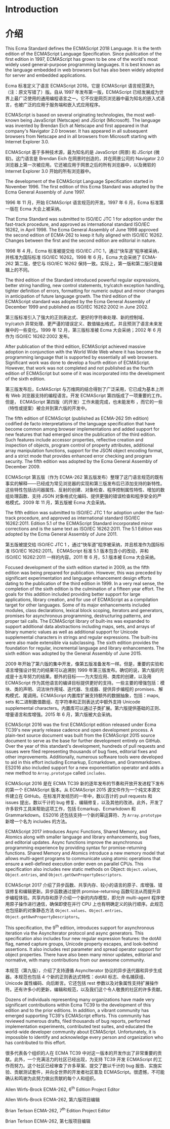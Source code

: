 # Introduction

# 介绍

This Ecma Standard defines the ECMAScript 2018 Language. It is the tenth edition of the ECMAScript Language Specification. Since publication of the first edition in 1997, ECMAScript has grown to be one of the world's most widely used general-purpose programming languages. It is best known as the language embedded in web browsers but has also been widely adopted for server and embedded applications.

Ecma 标准定义了语言 ECMAScript 2018。它是 ECMAScript 语言规范第九（注：原文写错了）版。自从 1997 年发布第一版，ECMAScript 已经发展成为世界上最广泛使用的通用编程语言之一。它不仅是网页浏览器中最为知名的嵌入式语言，也被广泛的应用于服务端和嵌入式应用程序。

ECMAScript is based on several originating technologies, the most well-known being JavaScript (Netscape) and JScript (Microsoft). The language was invented by Brendan Eich at Netscape and first appeared in that company's Navigator 2.0 browser. It has appeared in all subsequent browsers from Netscape and in all browsers from Microsoft starting with Internet Explorer 3.0.

ECMAScript 基于多种技术源，最为知名的是 JavaScript (网景) 和 JScript (微软)。这门语言是 Brendan Eich 在网景时创造的，并在网景公司的 Navigator 2.0 浏览器上第一次被应用。它还被应用于网景之后的所有浏览器中，以及微软的 Internet Explorer 3.0 开始的所有浏览器中。

The development of the ECMAScript Language Specification started in November 1996. The first edition of this Ecma Standard was adopted by the Ecma General Assembly of June 1997.

1996 年 11 月，开始 ECMAScript 语言规范的开发。1997 年 6 月，Ecma 标准第一版在 Ecma 大会上被采纳。

That Ecma Standard was submitted to ISO/IEC JTC 1 for adoption under the fast-track procedure, and approved as international standard ISO/IEC 16262, in April 1998. The Ecma General Assembly of June 1998 approved the second edition of ECMA-262 to keep it fully aligned with ISO/IEC 16262. Changes between the first and the second edition are editorial in nature.

1998 年 4 月，Ecma 标准被提交给 ISO/IEC JTC 1，通过“快车道”程序被采纳，并核准为国际标准 ISO/IEC 16262。1998 年 6 月，Ecma 大会采纳了 ECMA-262 第二版，使它与 ISO/IEC 16262 保持一致。实际上，第一版和第二版只是编辑上的不同。

The third edition of the Standard introduced powerful regular expressions, better string handling, new control statements, try/catch exception handling, tighter definition of errors, formatting for numeric output and minor changes in anticipation of future language growth. The third edition of the ECMAScript standard was adopted by the Ecma General Assembly of December 1999 and published as ISO/IEC 16262:2002 in June 2002.

第三版标准引入了强大的正则表达式、更好的字符串处理、新的控制域、try/catch 异常处理、更严谨的错误定义、数值输出格式，并且预测了语言未来发展中的一些变化。1999 年 12 月，第三版标准被 Ecma 大会采纳；2002 年 6 月作为 ISO/IEC 16262:2002 发布。

After publication of the third edition, ECMAScript achieved massive adoption in conjunction with the World Wide Web where it has become the programming language that is supported by essentially all web browsers. Significant work was done to develop a fourth edition of ECMAScript. However, that work was not completed and not published as the fourth edition of ECMAScript but some of it was incorporated into the development of the sixth edition.

第三版发布后，EcMAScript 与万维网的结合得到了广泛采用，它已成为基本上所有 Web 浏览器支持的编程语言。开发 ECMAScript 第四版成了一项重要的工作。但是， ECMAScript 第四版（的开发）工作未能完成，也未能发布 ，而它的一些（特性或提案）被合并到第六版的开发中。

The fifth edition of ECMAScript (published as ECMA-262 5th edition) codified de facto interpretations of the language specification that have become common among browser implementations and added support for new features that had emerged since the publication of the third edition. Such features include accessor properties, reflective creation and inspection of objects, program control of property attributes, additional array manipulation functions, support for the JSON object encoding format, and a strict mode that provides enhanced error checking and program security. The fifth edition was adopted by the Ecma General Assembly of December 2009.

ECMAScript 第五版（作为 ECMA-262 第五版发布）整理了这门语言规范的既有事实的解释——已经成为常见浏览器的实现和第三版发布后已添加支持的新特性。这些特性包括访问器属性、反射的创建、对象检查、程序控制属性特性、增加的数组处理函数、支持 JSON 对象格式化编码、提供更强的错误检查和程序安全的严格模式。2009 年 11 月，第五版被 Ecma 大会采纳。

The fifth edition was submitted to ISO/IEC JTC 1 for adoption under the fast-track procedure, and approved as international standard ISO/IEC 16262:2011. Edition 5.1 of the ECMAScript Standard incorporated minor corrections and is the same text as ISO/IEC 16262:2011. The 5.1 Edition was adopted by the Ecma General Assembly of June 2011.

第五版被提交给 ISO/IEC JTC 1 ，通过“快车道”程序被采纳，并且核准作为国际标准 ISO/IEC 16262:2011。
ECMAScript 标准 5.1 版本包含小的改动，并和 ISO/IEC 16262:2011 一样的内容。2011 年 6 月，5.1 版本被 Ecma 大会采纳。

Focused development of the sixth edition started in 2009, as the fifth edition was being prepared for publication. However, this was preceded by significant experimentation and language enhancement design efforts dating to the publication of the third edition in 1999. In a very real sense, the completion of the sixth edition is the culmination of a fifteen year effort. The goals for this addition included providing better support for large applications, library creation, and for use of ECMAScript as a compilation target for other languages. Some of its major enhancements included modules, class declarations, lexical block scoping, iterators and generators, promises for asynchronous programming, destructuring patterns, and proper tail calls. The ECMAScript library of built-ins was expanded to support additional data abstractions including maps, sets, and arrays of binary numeric values as well as additional support for Unicode supplemental characters in strings and regular expressions. The built-ins were also made extensible via subclassing. The sixth edition provides the foundation for regular, incremental language and library enhancements. The sixth edition was adopted by the General Assembly of June 2015.

2009 年开始了第六版的集中开发，像第五版准备发布一样。但是，重要的实验和语言增强设计努力的结果可以追溯到 1999 年第三版发布。确切的说，第六版的完成是十五年努力的结果。额外的目标——为大型应用、类库的创建，以及用 ECMAScript 作为其他语言的编译目标提供更好的支持。一些主要的增强包括：模块、类的声明、词法块作用域、迭代器、生成器、提供异步编程的 promises、解构模式、尾调用。ECMAScript 内置库扩展支持额外的数据抽象，包括：maps, sets 和二进制数值数组、在字符串和正则表达式中额外支持 Unicode supplemental characters。内置库可以通过子类扩展。第六版提供基础的正则、增量语言和库增强。2015 年 6 月，第六版被大会采纳。

ECMAScript 2016 was the first ECMAScript edition released under Ecma TC39's new yearly release cadence and open development process. A plain-text source document was built from the ECMAScript 2015 source document to serve as the base for further development entirely on GitHub. Over the year of this standard's development, hundreds of pull requests and issues were filed representing thousands of bug fixes, editorial fixes and other improvements. Additionally, numerous software tools were developed to aid in this effort including Ecmarkup, Ecmarkdown, and Grammarkdown. ES2016 also included support for a new exponentiation operator and adds a new method to `Array.prototype` called `includes`.

ECMAScript 2016 是在 ECMA TC39 新的逐年发布的节奏和开放开发进程下发布的第一个 ECMAScript 版本。从 ECMAScript 2015 源文件作为一个纯文本源文件建立在 GitHub。在标准开发经历的一年中，数以百计的 pull requests 和 issues 提出，数以千计的 bug 修复、编辑修复，以及其他的改进。此外，开发了许多软件工具来帮助这项工作，包括 Ecmarkup、Ecmarkdown 和 Grammarkdown。ES2016 还包括支持一个新的幂运算符、为 `Array.prototype` 新增一个名为 includes 的方法。

ECMAScript 2017 introduces Async Functions, Shared Memory, and Atomics along with smaller language and library enhancements, bug fixes, and editorial updates. Async functions improve the asynchronous programming experience by providing syntax for promise-returning functions. Shared Memory and Atomics introduce a new memory model that allows multi-agent programs to communicate using atomic operations that ensure a well-defined execution order even on parallel CPUs. This specification also includes new static methods on Object: `Object.values`, `Object.entries`, and `Object.getOwnPropertyDescriptors`.

ECMAScript 2017 介绍了异步函数、共享内存、较小的语言的原子、库增强、错误修复和编辑更新。异步函数通过提供 promise-returning 函数句法从而提升异步编程体验。共享内存和原子介绍一个新的内存模型，即允许 multi-agent 程序使用原子操作进行通信，确保即使在并行 CPU 上也有明确定义的执行顺序。此规范也包括新的对象静态方法 `Object.values`、`Object.entries`、 `Object.getOwnPropertyDescriptors`。

This specification, the 9<sup>th</sup> edition, introduces support for asynchronous iteration via the AsyncIterator protocol and async generators. This specification also includes four new regular expression features: the dotAll flag, named capture groups, Unicode property escapes, and look-behind assertions. It also includes rest parameter and spread operator support for object properties. There have also been many minor updates, editorial and normative, with many contributions from our awesome community.

本规范（第九版），介绍了支持遵循 AsyncIterator 协议的异步迭代器和异步生成器。本规范也包括 4 个新的正则表达式特性：dotAll 标志、命名捕获组、Unicode 属性编码、向后断言。它还包括 rest 参数以及对象属性支持扩展操作符。还有许多小的更新，编辑和规范，以及我们这个令人敬畏的社区的许多贡献。

Dozens of individuals representing many organizations have made very significant contributions within Ecma TC39 to the development of this edition and to the prior editions. In addition, a vibrant community has emerged supporting TC39's ECMAScript efforts. This community has reviewed numerous drafts, filed thousands of bug reports, performed implementation experiments, contributed test suites, and educated the world-wide developer community about ECMAScript. Unfortunately, it is impossible to identify and acknowledge every person and organization who has contributed to this effort.

很多代表各个组织的人在 ECMA TC39 中对这一版本的开发作出了非常重要的贡献。此外，一个充满活力的社区已经出现，为支持 TC39 开发 ECMAScript 的工作而努力。这个社区已经审查了许多草案、提交了数以千计的 bug 报告、实施实验、贡献测试套件，并向全世界的开发者社区普及 ECMAScript。很遗憾，不可能确认和鸣谢为此努力做出贡献的每个人和组织。

Allen Wirfs-Brock
ECMA-262, 6<sup>th</sup> Edition Project Editor

Allen Wirfs-Brock
ECMA-262, 第六版项目编辑

Brian Terlson
ECMA-262, 7<sup>th</sup> Edition Project Editor

Brian Terlson
ECMA-262, 第七版项目编辑
